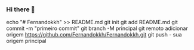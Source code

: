 ### Hi there 👋

<!--
**Fernandokkh/Fernandokkh** is a ✨ _special_ ✨ repository because its `README.md` (this file) appears on your GitHub profile.

Here are some ideas to get you started:

- 🔭 I’m currently working on ...
- 🌱 I’m currently learning ...
- 👯 I’m looking to collaborate on ...
- 🤔 I’m looking for help with ...
- 💬 Ask me about ...
- 📫 How to reach me: ...
- 😄 Pronouns: ...
- ⚡ Fun fact: ...
-->
echo "# Fernandokkh" >> README.md 
git init 
git add README.md 
git commit -m "primeiro commit" 
git branch -M principal 
git remoto adicionar origem https://github.com/Fernandokkh/Fernandokkh.git
 git push - sua origem principal
